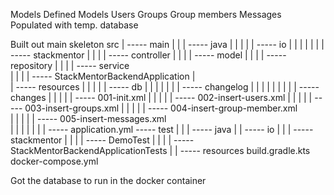 
Models Defined
	Models
		Users
		Groups
		Group members
		Messages
	Populated with temp. database

Built out main skeleton
	src
	|
	----- main
	|	|
	|	----- java
	|	|	|
	|	|	----- io
	|	|	|	|
	|	|	|	----- stackmentor
	|	|	|	|	----- controller
	|	|	|	|	----- model
	|	|	|	|	----- repository
	|	|	|	|	----- service	
	|	|	|	|	----- StackMentorBackendApplication	
	|	
	|	----- resources
	|	|	|
	|	|	----- db
	|	|	|	|
	|	|	|	----- changelog
	|	|	|	|	|
	|	|	|	|	----- changes
	|	|	|	|	|	----- 001-init.xml
	|	|	|	|	|	----- 002-insert-users.xml
	|	|	|	|	|	----- 003-insert-groups.xml	
	|	|	|	|	|	----- 004-insert-group-member.xml	
	|	|	|	|	|	----- 005-insert-messages.xml	
	|	|	|	|	|
	|	|	----- application.yml
	----- test
	|	|
	|	----- java
	|	|	----- io
	|	|	|	----- stackmentor
	|	|	|	|	----- DemoTest
	|	|	|	|	----- StackMentorBackendApplicationTests
	|	|	----- resources
	build.gradle.kts
	docker-compose.yml

Got the database to run in the docker container
